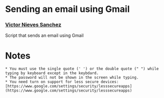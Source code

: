 # Sending an email using Gmail

### [Victor Nieves Sanchez](https://twitter.com/VictorNS69)

Script that sends an email using Gmail

# Notes
```
* You must use the single quote (' ') or the double quote (" ") while typing by keyboard except in the keybdard.
* The password will not be shown in the screen while typing.
* You need turn on support for less secure devices: [https://www.google.com/settings/security/lesssecureapps](https://www.google.com/settings/security/lesssecureapps)
```
